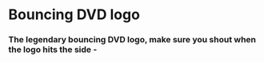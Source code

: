 # Bouncing DVD logo

### The legendary bouncing DVD logo, make sure you shout when the logo hits the side - 